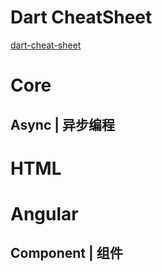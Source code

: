 # Dart CheatSheet

[dart-cheat-sheet](http://dartlang.fr/dart-cheat-sheet/core.html)

# Core

## Async | 异步编程

# HTML

# Angular

## Component | 组件
